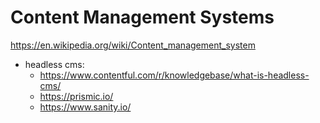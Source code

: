 
# Content Management Systems


https://en.wikipedia.org/wiki/Content_management_system

- headless cms:
    - https://www.contentful.com/r/knowledgebase/what-is-headless-cms/
    - https://prismic.io/
    - https://www.sanity.io/
